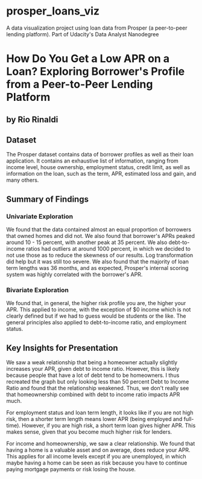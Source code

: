 # prosper_loans_viz
A data visualization project using loan data from Prosper (a peer-to-peer lending platform). Part of Udacity's Data Analyst Nanodegree

# How Do You Get a Low APR on a Loan? Exploring Borrower's Profile from a Peer-to-Peer Lending Platform
## by Rio Rinaldi


## Dataset

The Prosper dataset contains data of borrower profiles as well as their loan application. It contains an exhaustive list of information, ranging from income level, house ownership, employment status, credit limit, as well as information on the loan, such as the term, APR, estimated loss and gain, and many others.


## Summary of Findings

### Univariate Exploration

We found that the data contained almost an equal proportion of borrowers that owned homes and did not. We also found that borrower's APRs peaked around 10 - 15 percent, with another peak at 35 percent. We also debt-to-income ratios had outliers at around 1000 percent, in which we decided to not use those as to reduce the skewness of our results. Log transformation did help but it was still too severe. We also found that the majority of loan term lengths was 36 months, and as expected, Prosper's internal scoring system was highly correlated with the borrower's APR.

### Bivariate Exploration

We found that, in general, the higher risk profile you are, the higher your APR. This applied to income, with the exception of $0 income which is not clearly defined but if we had to guess would be students or the like. The general principles also applied to debt-to-income ratio, and employment status. 


## Key Insights for Presentation

We saw a weak relationship that being a homeowner actually slightly increases your APR, given debt to income ratio. However, this is likely because people that have a lot of debt tend to be homeowners. I thus recreated the graph but only looking less than 50 percent Debt to Income Ratio and found that the relationship weakened. Thus, we don't really see that homeownership combined with debt to income ratio impacts APR much.

For employment status and loan term length, it looks like if you are not high risk, then a shorter term length means lower APR (being employed and full-time). However, if you are high risk, a short term loan gives higher APR. This makes sense, given that you become much higher risk for lenders.

For income and homeownership, we saw a clear relationship. We found that having a home is a valuable asset and on average, does reduce your APR. This applies for all income levels except if you are unemployed, in which maybe having a home can be seen as risk because you have to continue paying mortgage payments or risk losing the house.
